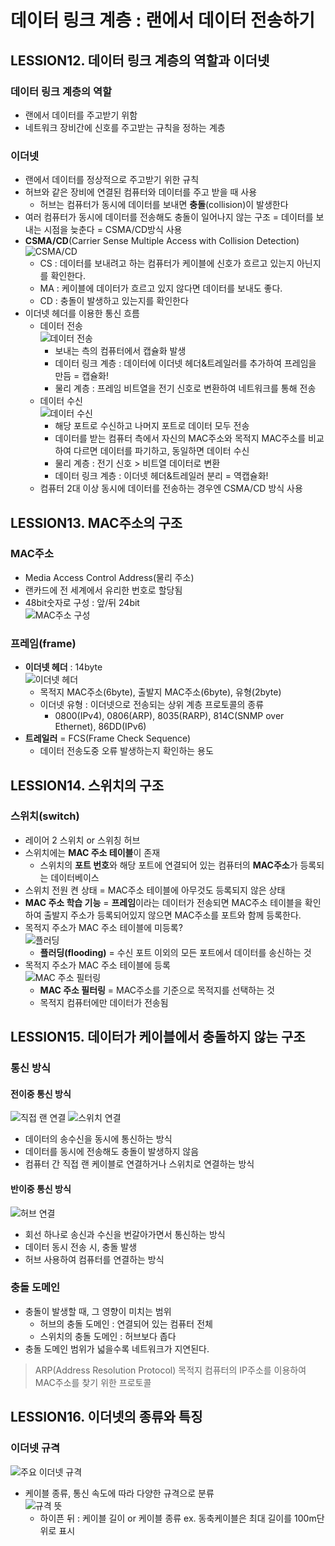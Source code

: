 # 데이터 링크 계층 : 랜에서 데이터 전송하기

## LESSION12. 데이터 링크 계층의 역할과 이더넷
### 데이터 링크 계층의 역할
  - 랜에서 데이터를 주고받기 위함
  - 네트워크 장비간에 신호를 주고받는 규칙을 정하는 계층
### 이더넷
  - 랜에서 데이터를 정상적으로 주고받기 위한 규칙
  - 허브와 같은 장비에 연결된 컴퓨터와 데이터를 주고 받을 때 사용
    - 허브는 컴퓨터가 동시에 데이터를 보내면 **충돌**(collision)이 발생한다
  - 여러 컴퓨터가 동시에 데이터를 전송해도 충돌이 일어나지 않는 구조 = 데이터를 보내는 시점을 늦춘다 = CSMA/CD방식 사용
  - **CSMA/CD**(Carrier Sense Multiple Access with Collision Detection)
    ![CSMA/CD](https://img1.daumcdn.net/thumb/R1280x0/?scode=mtistory2&fname=https%3A%2F%2Fblog.kakaocdn.net%2Fdn%2FzGwUv%2FbtrgC6jIcjF%2Fyx5NLssLBz9pNKpazjf2Mk%2Fimg.png)
    - CS : 데이터를 보내려고 하는 컴퓨터가 케이블에 신호가 흐르고 있는지 아닌지를 확인한다.
    - MA : 케이블에 데이터가 흐르고 있지 않다면 데이터를 보내도 좋다.
    - CD : 충돌이 발생하고 있는지를 확인한다
  - 이더넷 헤더를 이용한 통신 흐름
    - 데이터 전송  
    ![데이터 전송](https://velog.velcdn.com/images/sunnamgung8/post/f094e698-7328-4683-b270-fbb2ff66790d/image.png)
      - 보내는 측의 컴퓨터에서 캡슐화 발생
      - 데이터 링크 계층 : 데이터에 이더넷 헤더&트레일러를 추가하여 프레임을 만듬 = 캡슐화!
      - 물리 계층 : 프레임 비트열을 전기 신호로 변환하여 네트워크를 통해 전송
    - 데이터 수신  
    ![데이터 수신](https://img1.daumcdn.net/thumb/R1280x0/?scode=mtistory2&fname=https%3A%2F%2Fblog.kakaocdn.net%2Fdn%2FlA7nr%2FbtrgAKWxD0b%2FCckE4GbgTinrEiWbMe29f0%2Fimg.png)
      - 해당 포트로 수신하고 나머지 포트로 데이터 모두 전송
      - 데이터를 받는 컴퓨터 측에서 자신의 MAC주소와 목적지 MAC주소를 비교하여 다르면 데이터를 파기하고, 동일하면 데이터 수신
      - 물리 계층 : 전기 신호 > 비트열 데이터로 변환
      - 데이터 링크 계층 : 이더넷 헤더&트레일러 분리 = 역캡슐화!
    - 컴퓨터 2대 이상 동시에 데이터를 전송하는 경우엔 CSMA/CD 방식 사용
## LESSION13. MAC주소의 구조
### MAC주소
- Media Access Control Address(물리 주소)
- 랜카드에 전 세계에서 유리한 번호로 할당됨
- 48bit숫자로 구성 : 앞/뒤 24bit  
  ![MAC주소 구성](https://img1.daumcdn.net/thumb/R1280x0/?scode=mtistory2&fname=https%3A%2F%2Fblog.kakaocdn.net%2Fdn%2FQOhFY%2FbtrgA7c7h6E%2F1tOWoPT51CbL26vSeKGd7k%2Fimg.png)
### 프레임(frame)
- **이더넷 헤더** : 14byte  
    ![이더넷 헤더](https://img1.daumcdn.net/thumb/R1280x0/?scode=mtistory2&fname=https%3A%2F%2Fblog.kakaocdn.net%2Fdn%2FCWLs3%2FbtrgIPaf40x%2F3cyTdFTFPNWLpUwEzhqxNK%2Fimg.png)
  - 목적지 MAC주소(6byte), 출발지 MAC주소(6byte), 유형(2byte)
  - 이더넷 유형 : 이더넷으로 전송되는 상위 계층 프로토콜의 종류
    - 0800(IPv4), 0806(ARP), 8035(RARP), 814C(SNMP over Ethernet), 86DD(IPv6)
- **트레일러** = FCS(Frame Check Sequence)
  - 데이터 전송도중 오류 발생하는지 확인하는 용도
    
## LESSION14. 스위치의 구조
### 스위치(switch)
  - 레이어 2 스위치 or 스위칭 허브
  - 스위치에는 **MAC 주소 테이블**이 존재
    - 스위치의 **포트 번호**와 해당 포트에 연결되어 있는 컴퓨터의 **MAC주소**가 등록되는 데이터베이스
  - 스위치 전원 켠 상태 = MAC주소 테이블에 아무것도 등록되지 않은 상태
  - **MAC 주소 학습 기능** = **프레임**이라는 데이터가 전송되면 MAC주소 테이블을 확인하여 출발지 주소가 등록되어있지 않으면 MAC주소를 포트와 함께 등록한다.
  - 목적지 주소가 MAC 주소 테이블에 미등록?  
    ![플러딩](https://velog.velcdn.com/images%2Fkimmainsain%2Fpost%2F49a665dd-b0cb-4398-9026-fa0e65b5531c%2FKakaoTalk_20220307_154233509_02.jpg)
    - **플러딩(flooding)** = 수신 포트 이외의 모든 포트에서 데이터를 송신하는 것
  - 목적지 주소가 MAC 주소 테이블에 등록  
    ![MAC 주소 필터링](https://velog.velcdn.com/images/sunnamgung8/post/dad4abe3-4519-42c7-a237-fc3f53ef9a1a/image.png)
    - **MAC 주소 필터링** = MAC주소를 기준으로 목적지를 선택하는 것
    - 목적지 컴퓨터에만 데이터가 전송됨

## LESSION15. 데이터가 케이블에서 충돌하지 않는 구조
### 통신 방식
#### 전이중 통신 방식
![직접 랜 연결](https://velog.velcdn.com/images%2Fkimmainsain%2Fpost%2F5052f1f7-7015-46e7-ad5b-3432be018415%2FKakaoTalk_20220307_161419138.jpg)
![스위치 연결](https://velog.velcdn.com/images%2Fkimmainsain%2Fpost%2F2aa56fd7-e947-4c25-a78f-d6c477e5f37d%2FKakaoTalk_20220307_161419138_02.jpg)
  - 데이터의 송수신을 동시에 통신하는 방식
  - 데이터를 동시에 전송해도 충돌이 발생하지 않음
  - 컴퓨터 간 직접 랜 케이블로 연결하거나 스위치로 연결하는 방식
#### 반이중 통신 방식
![허브 연결](https://velog.velcdn.com/images%2Fkimmainsain%2Fpost%2F32657f59-00d1-4a35-83cd-59f1629edff4%2FKakaoTalk_20220307_161419138_01.jpg)
  - 회선 하나로 송신과 수신을 번갈아가면서 통신하는 방식
  - 데이터 동시 전송 시, 충돌 발생
  - 허브 사용하여 컴퓨터를 연결하는 방식

### 충돌 도메인
  - 충돌이 발생할 때, 그 영향이 미치는 범위
    - 허브의 충돌 도메인 : 연결되어 있는 컴퓨터 전체
    - 스위치의 충돌 도메인 : 허브보다 좁다
  - 충돌 도메인 범위가 넓을수록 네트워크가 지연된다.

> ARP(Address Resolution Protocol)
> 목적지 컴퓨터의 IP주소를 이용하여 MAC주소를 찾기 위한 프로토콜

## LESSION16. 이더넷의 종류와 특징
### 이더넷 규격
  ![주요 이더넷 규격](https://img1.daumcdn.net/thumb/R1280x0/?scode=mtistory2&fname=https%3A%2F%2Fblog.kakaocdn.net%2Fdn%2FrkumM%2FbtrgA6k27US%2FdNOXNeeKdAWweCWV3F2pKK%2Fimg.png)
  - 케이블 종류, 통신 속도에 따라 다양한 규격으로 분류  
    ![규격 뜻](https://img1.daumcdn.net/thumb/R1280x0/?scode=mtistory2&fname=https%3A%2F%2Fblog.kakaocdn.net%2Fdn%2FddiMNh%2FbtrgDVbfxGv%2FpX4sPtKWNXVfGltXiLsImK%2Fimg.png)
    - 하이픈 뒤 : 케이블 길이 or 케이블 종류
      ex. 동축케이블은 최대 길이를 100m단위로 표시
